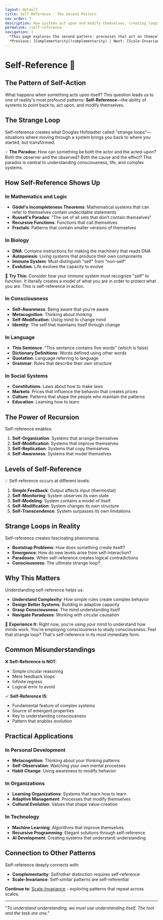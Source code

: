 ```yaml
---
layout: default
title: Self-Reference - The Second Pattern
nav_order: 7
description: How systems act upon and modify themselves, creating loops of causation
permalink: /self-reference
navigation: |
  *This page explores the second pattern: processes that act on themselves. Best suited for deep understanding.*  
  *Previous: [Complementarity](complementarity) | Next: [Scale-Invariance](scale-invariance)*
---
```


# Self-Reference 🔄

## The Pattern of Self-Action

What happens when something acts upon itself? This question leads us to one of reality's most profound patterns: **Self-Reference**—the ability of systems to point back to, act upon, and modify themselves.

## The Strange Loop

Self-reference creates what Douglas Hofstadter called "strange loops"—situations where moving through a system brings you back to where you started, but transformed.

<div class="key-insight">
💡 <strong>The Paradox:</strong> How can something be both the actor and the acted-upon? Both the observer and the observed? Both the cause and the effect? This paradox is central to understanding consciousness, life, and complex systems.
</div>

## How Self-Reference Shows Up

### In Mathematics and Logic
- **Gödel's Incompleteness Theorems**: Mathematical systems that can refer to themselves contain undecidable statements
- **Russell's Paradox**: "The set of all sets that don't contain themselves"
- **Recursive Functions**: Functions that call themselves
- **Fractals**: Patterns that contain smaller versions of themselves

### In Biology
- **DNA**: Contains instructions for making the machinery that reads DNA
- **Autopoiesis**: Living systems that produce their own components
- **Immune System**: Must distinguish "self" from "non-self"
- **Evolution**: Life evolves the capacity to evolve

<div class="try-this">
🧪 <strong>Try This:</strong> Consider how your immune system must recognize "self" to function. It literally creates a model of what you are in order to protect what you are. This is self-reference in action.
</div>

### In Consciousness
- **Self-Awareness**: Being aware that you're aware
- **Metacognition**: Thinking about thinking
- **Self-Modification**: Using mind to change mind
- **Identity**: The self that maintains itself through change

### In Language
- **This Sentence**: "This sentence contains five words" (which is false)
- **Dictionary Definitions**: Words defined using other words
- **Quotation**: Language referring to language
- **Grammar**: Rules that describe their own structure

### In Social Systems
- **Constitutions**: Laws about how to make laws
- **Markets**: Prices that influence the behavior that creates prices
- **Culture**: Patterns that shape the people who maintain the patterns
- **Education**: Learning how to learn

## The Power of Recursion

Self-reference enables:

1. **Self-Organization**: Systems that arrange themselves
2. **Self-Modification**: Systems that improve themselves
3. **Self-Replication**: Systems that copy themselves
4. **Self-Awareness**: Systems that model themselves

## Levels of Self-Reference

<div class="key-insight">
💡 Self-reference occurs at different levels:

1. **Simple Feedback**: Output affects input (thermostat)
2. **Self-Monitoring**: System observes its own state
3. **Self-Modeling**: System contains a model of itself
4. **Self-Modification**: System changes its own structure
5. **Self-Transcendence**: System surpasses its own limitations
</div>

## Strange Loops in Reality

Self-reference creates fascinating phenomena:

- **Bootstrap Problems**: How does something create itself?
- **Emergence**: How do new levels arise from self-interaction?
- **Paradoxes**: When self-reference creates logical contradictions
- **Consciousness**: The ultimate strange loop?

## Why This Matters

Understanding self-reference helps us:

- **Understand Complexity**: How simple rules create complex behavior
- **Design Better Systems**: Building in adaptive capacity
- **Grasp Consciousness**: The mind understanding itself
- **Navigate Paradoxes**: Working with circular causation

<div class="try-this">
🧪 <strong>Experience It:</strong> Right now, you're using your mind to understand how minds work. You're employing consciousness to study consciousness. Feel that strange loop? That's self-reference in its most immediate form.
</div>

## Common Misunderstandings

❌ **Self-Reference is NOT**:
- Simple circular reasoning
- Mere feedback loops
- Infinite regress
- Logical error to avoid

✓ **Self-Reference IS**:
- Fundamental feature of complex systems
- Source of emergent properties
- Key to understanding consciousness
- Pattern that enables evolution

## Practical Applications

### In Personal Development
- **Metacognition**: Thinking about your thinking patterns
- **Self-Observation**: Watching your own mental processes
- **Habit Change**: Using awareness to modify behavior

### In Organizations
- **Learning Organizations**: Systems that learn how to learn
- **Adaptive Management**: Processes that modify themselves
- **Cultural Evolution**: Values that shape value-creation

### In Technology
- **Machine Learning**: Algorithms that improve themselves
- **Recursive Programming**: Elegant solutions through self-reference
- **AI Development**: Creating systems that understand understanding

## Connection to Other Patterns

Self-reference deeply connects with:
- **Complementarity**: Self/other distinction requires self-reference
- **Scale-Invariance**: Self-similar patterns are self-referential

**Continue to**: [Scale-Invariance](scale-invariance) - exploring patterns that repeat across scales.

---

*"To understand understanding, we must use understanding itself. The tool and the task are one."*